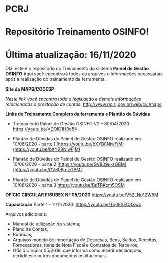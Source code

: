 # PCRJ
# Repositório Treinamento OSINFO!
# Última atualização: 16/11/2020

Olá, este é o repositório do Treinamento do sistema **Painel de Gestão OSINFO**
Aqui você encontrará todos os arquivos e informações necessárias após a realização do treinamento da ferramenta.

**Site da MAPS/CODESP**

_Neste link você encontra toda a legislação e demais informações relacionadas a prestação de contas._
http://www.rio.rj.gov.br/web/cvl/maps

**Links do Treinamento Completo da ferramenta e Plantão de Dúvidas**
- Treinamento Painel de Gestão OSINFO V2 – 30/04/2020
https://youtu.be/VDOlC1H8q54

- Plantão de Dúvidas do Painel de Gestão OSINFO realizado em 10/06/2020 - parte 1
[https://youtu.be/bXYB8NlwFjM](https://youtu.be/bXYB8NlwFjM)
  
- Plantão de Dúvidas do Painel de Gestão OSINFO realizado em 10/06/2020 - parte 2
[https://youtu.be/GV809u-zGBM](https://youtu.be/GV809u-zGBM)
 
- Plantão de Dúvidas do Painel de Gestão OSINFO realizado em 10/06/2020 - parte 3
https://youtu.be/BpTRKzm5OSM

**OFÍCIO CIRCULAR F/SUBEX Nº 05/2020**
https://youtu.be/V52LNp12W6M

**Capacitação**
Parte 1 - 11/11/2020:
https://youtu.be/Tq0FSECRXwc

Arquivos adicionais:
- Manual de utilização do sistema;
- Plano de Contas;
- Rubricas;
- Arquivos modelo de importação de Despesas, Bens, Saldos, Receitas, Fornecedores, Itens de Nota Fiscal e Contratos de Terceiros;
- Ofício Circular 05/2019, que informa como inserir declarações, certidões e outros documentos institucionais.
